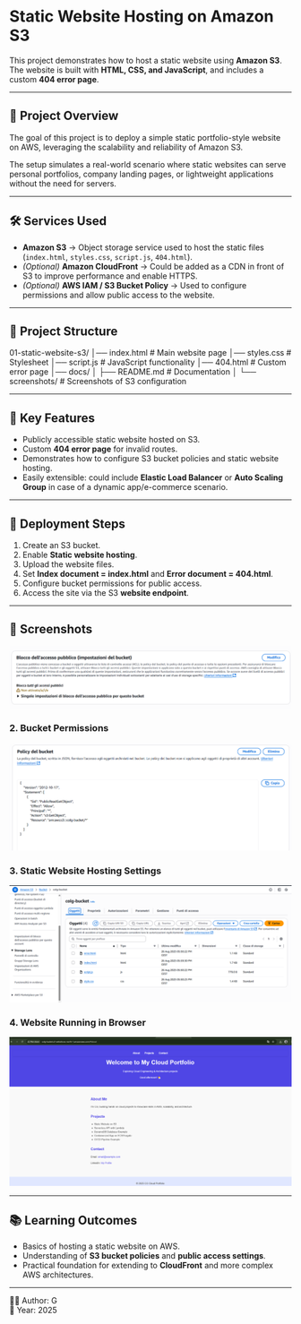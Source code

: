 # Static Website Hosting on Amazon S3

This project demonstrates how to host a static website using **Amazon S3**.  
The website is built with **HTML, CSS, and JavaScript**, and includes a custom **404 error page**.

---

## 📌 Project Overview
The goal of this project is to deploy a simple static portfolio-style website on AWS, leveraging the scalability and reliability of Amazon S3.  

The setup simulates a real-world scenario where static websites can serve personal portfolios, company landing pages, or lightweight applications without the need for servers.

---

## 🛠️ Services Used
- **Amazon S3** → Object storage service used to host the static files (`index.html`, `styles.css`, `script.js`, `404.html`).  
- *(Optional)* **Amazon CloudFront** → Could be added as a CDN in front of S3 to improve performance and enable HTTPS.  
- *(Optional)* **AWS IAM / S3 Bucket Policy** → Used to configure permissions and allow public access to the website.  

---

## 📂 Project Structure
01-static-website-s3/
│── index.html # Main website page
│── styles.css # Stylesheet
│── script.js # JavaScript functionality
│── 404.html # Custom error page
│── docs/
│ ├── README.md # Documentation
│ └── screenshots/ # Screenshots of S3 configuration

---

## 🔑 Key Features
- Publicly accessible static website hosted on S3.  
- Custom **404 error page** for invalid routes.  
- Demonstrates how to configure S3 bucket policies and static website hosting.  
- Easily extensible: could include **Elastic Load Balancer** or **Auto Scaling Group** in case of a dynamic app/e-commerce scenario.  

---

## 🚀 Deployment Steps
1. Create an S3 bucket.  
2. Enable **Static website hosting**.  
3. Upload the website files.  
4. Set **Index document = index.html** and **Error document = 404.html**.  
5. Configure bucket permissions for public access.  
6. Access the site via the S3 **website endpoint**.  

---

## 📸 Screenshots
![S3 Allow Public Access](static-website-aws-s3/docs/screenshots/allow-public-access.png)

### 2. Bucket Permissions
![S3 Bucket Policy](static-website-aws-s3/docs/screenshots/policy-applied.png)

### 3. Static Website Hosting Settings
![S3 Objects](static-website-aws-s3/docs/screenshots/s3-objects.png)

### 4. Website Running in Browser
![Website Live](static-website-aws-s3/docs/screenshots/static-website-page.png)

---

## 📚 Learning Outcomes
- Basics of hosting a static website on AWS.  
- Understanding of **S3 bucket policies** and **public access settings**.  
- Practical foundation for extending to **CloudFront** and more complex AWS architectures.  

---

👨‍💻 Author: G  
📅 Year: 2025
